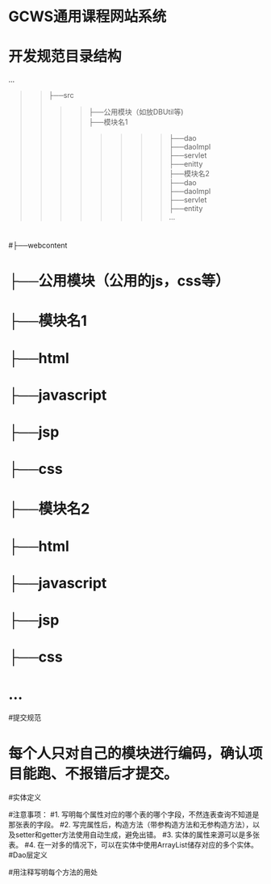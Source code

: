 GCWS通用课程网站系统
===================
开发规范目录结构
===============
...
>>├──src<br>
>>>>├──公用模块（如放DBUtil等)<br>
>>>>├──模块名1<br>
>>>>>>>>├──dao<br>
>>>>>>>>├──daoImpl<br>
>>>>>>>>├──servlet<br>
>>>>>>>>├──enitty<br>
>>>>├──模块名2<br>
>>>>>>>>├──dao<br>
>>>>>>>>├──daoImpl<br>
>>>>>>>>├──servlet<br>
>>>>>>>>├──entity<br>
...
#
#├──webcontent
#  ├──公用模块（公用的js，css等）
#  ├──模块名1
#       ├──html
#       ├──javascript
#       ├──jsp
#       ├──css
#  ├──模块名2
#       ├──html
#       ├──javascript
#       ├──jsp
#       ├──css
#  …
#提交规范
#	每个人只对自己的模块进行编码，确认项目能跑、不报错后才提交。

#实体定义	
 
#注意事项：
#1.	写明每个属性对应的哪个表的哪个字段，不然连表查询不知道是那张表的字段。
#2.	写完属性后，构造方法（带参构造方法和无参构造方法），以及setter和getter方法使用自动生成，避免出错。
#3.	实体的属性来源可以是多张表。
#4.	在一对多的情况下，可以在实体中使用ArrayList储存对应的多个实体。
#Dao层定义


#用注释写明每个方法的用处
